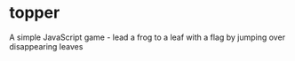 # topper
A simple JavaScript game - lead a frog to a leaf with a flag by jumping over disappearing leaves
